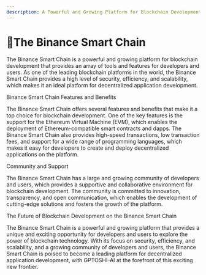 ```yaml
---
description: A Powerful and Growing Platform for Blockchain Development
---
```


# 📱The Binance Smart Chain

The Binance Smart Chain is a powerful and growing platform for blockchain development that provides an array of tools and features for developers and users. As one of the leading blockchain platforms in the world, the Binance Smart Chain provides a high level of security, efficiency, and scalability, which makes it an ideal platform for decentralized application development.

Binance Smart Chain Features and Benefits

The Binance Smart Chain offers several features and benefits that make it a top choice for blockchain development. One of the key features is the support for the Ethereum Virtual Machine (EVM), which enables the deployment of Ethereum-compatible smart contracts and dapps. The Binance Smart Chain also provides high-speed transactions, low transaction fees, and support for a wide range of programming languages, which makes it easy for developers to create and deploy decentralized applications on the platform.

Community and Support

The Binance Smart Chain has a large and growing community of developers and users, which provides a supportive and collaborative environment for blockchain development. The community is committed to innovation, transparency, and open communication, which enables the development of cutting-edge solutions and fosters the growth of the platform.

The Future of Blockchain Development on the Binance Smart Chain

The Binance Smart Chain is a powerful and growing platform that provides a unique and exciting opportunity for developers and users to explore the power of blockchain technology. With its focus on security, efficiency, and scalability, and a growing community of developers and users, the Binance Smart Chain is poised to become a leading platform for decentralized application development, with GPTOSHI-AI at the forefront of this exciting new frontier.
